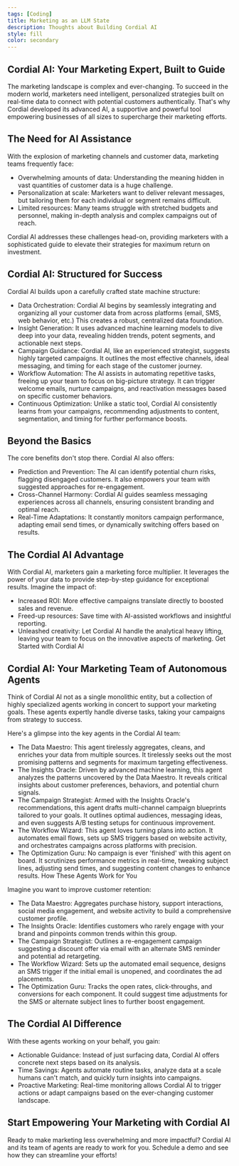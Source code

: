 ```yaml
---
tags: [Coding]
title: Marketing as an LLM State
description: Thoughts about Building Cordial AI
style: fill
color: secondary
---
```


## Cordial AI: Your Marketing Expert, Built to Guide

The marketing landscape is complex and ever-changing.  To succeed in the modern world, marketers need intelligent, personalized strategies built on real-time data to connect with potential customers authentically. That's why Cordial developed its advanced AI, a supportive and powerful tool empowering businesses of all sizes to supercharge their marketing efforts.

## The Need for AI Assistance

With the explosion of marketing channels and customer data, marketing teams frequently face:

- Overwhelming amounts of data: Understanding the meaning hidden in vast quantities of customer data is a huge challenge.
- Personalization at scale: Marketers want to deliver relevant messages, but tailoring them for each individual or segment remains difficult.
- Limited resources: Many teams struggle with stretched budgets and personnel, making in-depth analysis and complex campaigns out of reach.

Cordial AI addresses these challenges head-on, providing marketers with a sophisticated guide to elevate their strategies for maximum return on investment.

## Cordial AI: Structured for Success

Cordial AI builds upon a carefully crafted state machine structure:

- Data Orchestration: Cordial AI begins by seamlessly integrating and organizing all your customer data from across platforms (email, SMS, web behavior, etc.) This creates a robust, centralized data foundation.
- Insight Generation: It uses advanced machine learning models to dive deep into your data, revealing hidden trends, potent segments, and actionable next steps.
- Campaign Guidance: Cordial AI, like an experienced strategist, suggests highly targeted campaigns. It outlines the most effective channels, ideal messaging, and timing for each stage of the customer journey.
- Workflow Automation: The AI assists in automating repetitive tasks, freeing up your team to focus on big-picture strategy. It can trigger welcome emails, nurture campaigns, and reactivation messages based on specific customer behaviors.
- Continuous Optimization: Unlike a static tool, Cordial AI consistently learns from your campaigns, recommending adjustments to content, segmentation, and timing for further performance boosts.

## Beyond the Basics

The core benefits don't stop there. Cordial AI also offers:

- Prediction and Prevention: The AI can identify potential churn risks, flagging disengaged customers. It also empowers your team with suggested approaches for re-engagement.
- Cross-Channel Harmony: Cordial AI guides seamless messaging experiences across all channels, ensuring consistent branding and optimal reach.
- Real-Time Adaptations: It constantly monitors campaign performance, adapting email send times, or dynamically switching offers based on results.

## The Cordial AI Advantage

With Cordial AI, marketers gain a marketing force multiplier. It leverages the power of your data to provide step-by-step guidance for exceptional results. Imagine the impact of:

- Increased ROI: More effective campaigns translate directly to boosted sales and revenue.
- Freed-up resources: Save time with AI-assisted workflows and insightful reporting.
- Unleashed creativity: Let Cordial AI handle the analytical heavy lifting, leaving your team to focus on the innovative aspects of marketing.
Get Started with Cordial AI

## Cordial AI: Your Marketing Team of Autonomous Agents

Think of Cordial AI not as a single monolithic entity, but a collection of highly specialized agents working in concert to support your marketing goals. These agents expertly handle diverse tasks, taking your campaigns from strategy to success.

Here's a glimpse into the key agents in the Cordial AI team:

- The Data Maestro: This agent tirelessly aggregates, cleans, and enriches your data from multiple sources. It tirelessly seeks out the most promising patterns and segments for maximum targeting effectiveness.
- The Insights Oracle: Driven by advanced machine learning, this agent analyzes the patterns uncovered by the Data Maestro. It reveals critical insights about customer preferences, behaviors, and potential churn signals.
- The Campaign Strategist: Armed with the Insights Oracle's recommendations, this agent drafts multi-channel campaign blueprints tailored to your goals. It outlines optimal audiences, messaging ideas, and even suggests A/B testing setups for continuous improvement.
- The Workflow Wizard: This agent loves turning plans into action. It automates email flows, sets up SMS triggers based on website activity, and orchestrates campaigns across platforms with precision.
- The Optimization Guru: No campaign is ever 'finished' with this agent on board. It scrutinizes performance metrics in real-time, tweaking subject lines, adjusting send times, and suggesting content changes to enhance results.
How These Agents Work for You

Imagine you want to improve customer retention:

- The Data Maestro: Aggregates purchase history, support interactions, social media engagement, and website activity to build a comprehensive customer profile.
- The Insights Oracle: Identifies customers who rarely engage with your brand and pinpoints common trends within this group.
- The Campaign Strategist: Outlines a re-engagement campaign suggesting a discount offer via email with an alternate SMS reminder and potential ad retargeting.
- The Workflow Wizard: Sets up the automated email sequence, designs an SMS trigger if the initial email is unopened, and coordinates the ad placements.
- The Optimization Guru: Tracks the open rates, click-throughs, and conversions for each component. It could suggest time adjustments for the SMS or alternate subject lines to further boost engagement.

## The Cordial AI Difference

With these agents working on your behalf, you gain:

- Actionable Guidance: Instead of just surfacing data, Cordial AI offers concrete next steps based on its analysis.
- Time Savings: Agents automate routine tasks, analyze data at a scale humans can't match, and quickly turn insights into campaigns.
- Proactive Marketing: Real-time monitoring allows Cordial AI to trigger actions or adapt campaigns based on the ever-changing customer landscape.

## Start Empowering Your Marketing with Cordial AI

Ready to make marketing less overwhelming and more impactful? Cordial AI and its team of agents are ready to work for you. Schedule a demo and see how they can streamline your efforts!